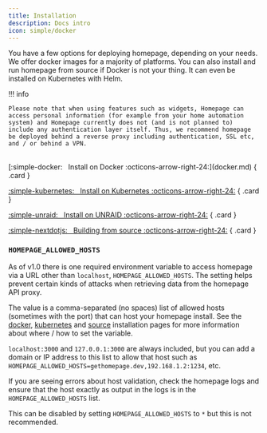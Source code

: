 ```yaml
---
title: Installation
description: Docs intro
icon: simple/docker
---
```


You have a few options for deploying homepage, depending on your needs. We offer docker images for a majority of platforms. You can also install and run homepage from source if Docker is not your thing. It can even be installed on Kubernetes with Helm.

!!! info

    Please note that when using features such as widgets, Homepage can access personal information (for example from your home automation system) and Homepage currently does not (and is not planned to) include any authentication layer itself. Thus, we recommend homepage be deployed behind a reverse proxy including authentication, SSL etc, and / or behind a VPN.

<br>

<div class="grid cards" style="margin: 0 auto;" markdown>
[:simple-docker: &nbsp; Install on Docker :octicons-arrow-right-24:](docker.md)
{ .card }

[:simple-kubernetes: &nbsp; Install on Kubernetes :octicons-arrow-right-24:](k8s.md)
{ .card }

[:simple-unraid: &nbsp; Install on UNRAID :octicons-arrow-right-24:](unraid.md)
{ .card }

[:simple-nextdotjs: &nbsp; Building from source :octicons-arrow-right-24:](source.md)
{ .card }

</div>

### `HOMEPAGE_ALLOWED_HOSTS`

As of v1.0 there is one required environment variable to access homepage via a URL other than `localhost`, <code>HOMEPAGE_ALLOWED_HOSTS</code>. The setting helps prevent certain kinds of attacks when retrieving data from the homepage API proxy.

The value is a comma-separated (no spaces) list of allowed hosts (sometimes with the port) that can host your homepage install. See the [docker](docker.md), [kubernetes](k8s.md) and [source](source.md) installation pages for more information about where / how to set the variable.

`localhost:3000` and `127.0.0.1:3000` are always included, but you can add a domain or IP address to this list to allow that host such as `HOMEPAGE_ALLOWED_HOSTS=gethomepage.dev,192.168.1.2:1234`, etc.

If you are seeing errors about host validation, check the homepage logs and ensure that the host exactly as output in the logs is in the `HOMEPAGE_ALLOWED_HOSTS` list.

This can be disabled by setting `HOMEPAGE_ALLOWED_HOSTS` to `*` but this is not recommended.
